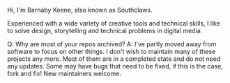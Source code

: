 Hi, I'm Barnaby Keene, also known as Southclaws.

Experienced with a wide variety of creative tools and technical skills, I like to solve design, storytelling and technical problems in digital media.

Q: Why are most of your repos archived?
A: I've partly moved away from software to focus on other things. I don't wish to maintain many of these projects any more. Most of them are in a completed state and do not need any updates. Some may have bugs that need to be fixed, if this is the case, fork and fix! New maintainers welcome.
